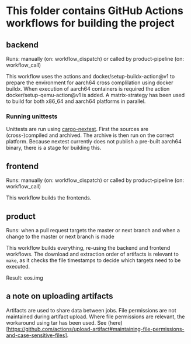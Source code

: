 # This folder contains GitHub Actions workflows for building the project

## backend
Runs: manually (on: workflow_dispatch) or called by product-pipeline (on: workflow_call)

This workflow uses the actions and docker/setup-buildx-action@v1 to prepare the environment for aarch64 cross complilation using docker buildx.
When execution of aarch64 containers is required the action docker/setup-qemu-action@v1 is added.
A matrix-strategy has been used to build for both x86_64 and aarch64 platforms in parallel.

### Running unittests

Unittests are run using [cargo-nextest]( https://nexte.st/). First the sources are (cross-)compiled and archived. The archive is then run on the correct platform.
Because nextest currently does not publish a pre-built aarch64 binary, there is a stage for building this.

## frontend
Runs: manually (on: workflow_dispatch) or called by product-pipeline (on: workflow_call)

This workflow builds the frontends.

## product
Runs: when a pull request targets the master or next branch and when a change to the master or next branch is made

This workflow builds everything, re-using the backend and frontend workflows.
The download and extraction order of artifacts is relevant to `make`, as it checks the file timestamps to decide which targets need to be executed.

Result: eos.img

## a note on uploading artifacts

Artifacts are used to share data between jobs. File permissions are not maintained during artifact upload. Where file permissions are relevant, the workaround using tar has been used. See (here)[https://github.com/actions/upload-artifact#maintaining-file-permissions-and-case-sensitive-files].